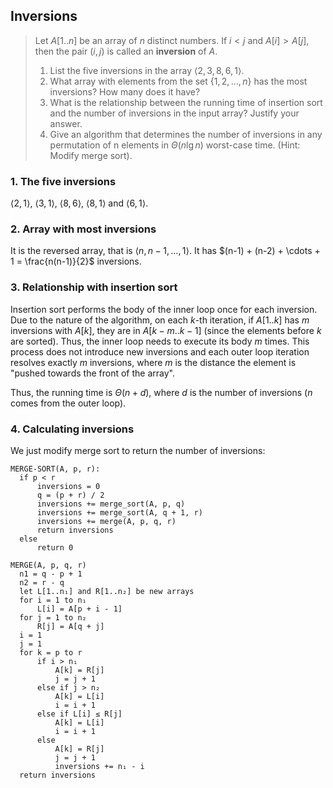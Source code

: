 ## Inversions

> Let $A[1..n]$ be an array of $n$ distinct numbers. If $i < j$ and
> $A[i] > A[j]$, then the pair $(i, j)$ is called an **inversion** of $A$.
>
> 1. List the five inversions in the array $\langle 2, 3, 8, 6, 1 \rangle$.
> 2. What array with elements from the set $\lbrace 1, 2, \ldots, n \rbrace$
>    has the most inversions? How many does it have?
> 3. What is the relationship between the running time of insertion sort and
>    the number of inversions in the input array? Justify your answer.
> 4. Give an algorithm that determines the number of inversions in any
>    permutation of n elements in $\Theta(n\lg{n})$ worst-case time. (Hint:
>    Modify merge sort).

### 1. The five inversions

$\langle 2, 1 \rangle$, $\langle 3, 1 \rangle$, $\langle 8, 6 \rangle$,
$\langle 8, 1 \rangle$ and $\langle 6, 1 \rangle$.

### 2. Array with most inversions

It is the reversed array, that is $\langle n, n-1, \ldots , 1 \rangle$. It has
$(n-1) + (n-2) + \cdots + 1 = \frac{n(n-1)}{2}$ inversions.

### 3. Relationship with insertion sort

Insertion sort performs the body of the inner loop once for each inversion.
Due to the nature of the algorithm, on each $k$-th iteration, if $A[1..k]$ has
$m$ inversions with $A[k]$, they are in $A[k-m..k-1]$ (since the elements
before $k$ are sorted). Thus, the inner loop needs to execute its body $m$
times. This process does not introduce new inversions and each outer loop
iteration resolves exactly $m$ inversions, where $m$ is the distance the
element is "pushed towards the front of the array".

Thus, the running time is $\Theta(n + d)$, where $d$ is the number of
inversions ($n$ comes from the outer loop).

### 4. Calculating inversions

We just modify merge sort to return the number of inversions:

    MERGE-SORT(A, p, r):
      if p < r
          inversions = 0
          q = (p + r) / 2
          inversions += merge_sort(A, p, q)
          inversions += merge_sort(A, q + 1, r)
          inversions += merge(A, p, q, r)
          return inversions
      else
          return 0

    MERGE(A, p, q, r)
      n1 = q - p + 1
      n2 = r - q
      let L[1..n₁] and R[1..n₂] be new arrays
      for i = 1 to n₁
          L[i] = A[p + i - 1]
      for j = 1 to n₂
          R[j] = A[q + j]
      i = 1
      j = 1
      for k = p to r
          if i > n₁
              A[k] = R[j]
              j = j + 1
          else if j > n₂
              A[k] = L[i]
              i = i + 1
          else if L[i] ≤ R[j]
              A[k] = L[i]
              i = i + 1
          else
              A[k] = R[j]
              j = j + 1
              inversions += n₁ - i
      return inversions

